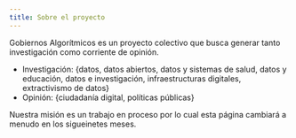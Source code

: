 ```yaml
---
title: Sobre el proyecto
---
```

Gobiernos Algorítmicos es un proyecto colectivo que busca generar tanto investigación como corriente de opinión.

* Investigación: {datos, datos abiertos, datos y sistemas de salud, datos y educación, datos e investigación, infraestructuras digitales,  extractivismo de datos}
* Opinión: {ciudadanía digital, políticas públicas}

Nuestra misión es un trabajo en proceso por lo cual esta página cambiará a menudo en los sigueinetes meses.